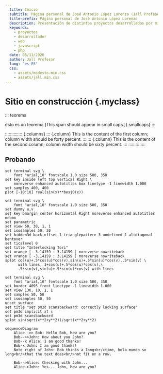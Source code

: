 ```yaml
---
  title: Inicio
  subtitle: Página personal de José Antonio López Lorenzo (Jall Profesor)
  title-prefix: Página personal de José Antonio López Lorenzo
  description: Presentación de distintos proyectos desarrollados por mi
  keywords:
    - proyectos
    - desarrollador
    - web
    - javascript
    - php
  date: 05/11/2020
  author: Jall Profesor
  lang: 'es-ES'
  css:
    - assets/modesto.min.css
    - assets/jall.min.css
---
```


# Sitio en construcción {.myclass}

::: teorema

esto es un teorema [This span should appear in small caps.]{.smallcaps}
:::

:::::::::::::: {.columns}
::: {.column}
This is the content of the first column; column width should be forty percent.
:::
::: {.column}
This is the content of the second column; column width should be sixty percent.
:::
::::::::::::::

## Probando

~~~{.gnuplot im_fmt="svg" im_out="img" im_dir="assets/images/pd"}
set terminal svg \
    font "arial,10" fontscale 1.0 size 500, 350
set key inside left top vertical Right \
    noreverse enhanced autotitles box linetype -1 linewidth 1.000
set samples 400, 400
plot [-10:10] real(sin(x)**besj0(x))
~~~

~~~{.gnuplot im_fmt="svg" im_out="img" im_dir="assets/images/pd"}
set terminal svg \
    font "arial,10" fontscale 1.0 size 500, 350
set dummy u,v
set key bmargin center horizontal Right noreverse enhanced autotitles nobox
set parametric
set view 50, 30, 1, 1
set isosamples 50, 20
set hidden3d back offset 1 trianglepattern 3 undefined 1 altdiagonal bentover
set ticslevel 0
set title "Interlocking Tori"
set urange [ -3.14159 : 3.14159 ] noreverse nowriteback
set vrange [ -3.14159 : 3.14159 ] noreverse nowriteback
splot cos(u)+.5*cos(u)*cos(v),sin(u)+.5*sin(u)*cos(v),.5*sin(v) \
      with lines, 1+cos(u)+.5*cos(u)*cos(v),\
      .5*sin(v),sin(u)+.5*sin(u)*cos(v) with lines
~~~

~~~{.gnuplot im_fmt="svg"  im_out="img" im_dir="assets/images/pd"}
set terminal svg \
    font "arial,10" fontscale 1.0 size 500, 350
set border 4095 front linetype -1 linewidth 1.000
set view 130, 10, 1, 1
set samples 50, 50
set isosamples 50, 50
unset surface
set title "set pm3d scansbackward: correctly looking surface"
set pm3d implicit at s
set pm3d scansbackward
splot sin(sqrt(x**2+y**2))/sqrt(x**2+y**2)

~~~

~~~{.mermaid im_opt="-H 500" im_fmt="svg" im_out="img" im_dir="assets/images/pd"}
sequenceDiagram
    Alice ->> Bob: Hello Bob, how are you?
    Bob-->>John: How about you John?
    Bob--x Alice: I am good thanks!
    Bob-x John: I am good thanks!
    Note right of John: Bob thinks a long<br/>time, hola mundo so long<br/>that the text does<br/>not fit on a row.

    Bob-->Alice: Checking with John...
    Alice->John: Yes... John, how are you?
~~~